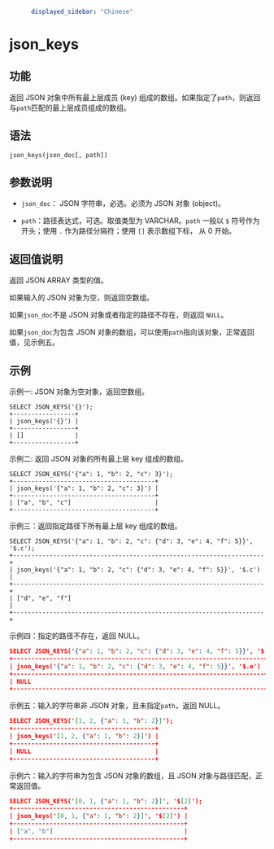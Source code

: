 ```yaml
      displayed_sidebar: "Chinese"
```

# json_keys

## 功能

返回 JSON 对象中所有最上层成员 (key) 组成的数组。如果指定了`path`，则返回与`path`匹配的最上层成员组成的数组。

## 语法

```SQL
json_keys(json_doc[, path])
```

## 参数说明

- `json_doc`： JSON 字符串，必选。必须为 JSON 对象 (object)。

- `path`：路径表达式，可选。取值类型为 VARCHAR。`path` 一般以 `$` 符号作为开头；使用 `.` 作为路径分隔符；使用 `[]` 表示数组下标， 从 0 开始。

## 返回值说明

返回 JSON ARRAY 类型的值。

如果输入的 JSON 对象为空，则返回空数组。

如果`json_doc`不是 JSON 对象或者指定的路径不存在，则返回 `NULL`。

如果`json_doc`为包含 JSON 对象的数组，可以使用`path`指向该对象，正常返回值，见示例五。

## 示例

示例一: JSON 对象为空对象，返回空数组。

```Plain
SELECT JSON_KEYS('{}');
+-----------------+
| json_keys('{}') |
+-----------------+
| []              |
+-----------------+
```

示例二: 返回 JSON 对象的所有最上层 key 组成的数组。

```Plain
SELECT JSON_KEYS('{"a": 1, "b": 2, "c": 3}');
+---------------------------------------+
| json_keys('{"a": 1, "b": 2, "c": 3}') |
+---------------------------------------+
| ["a", "b", "c"]                       |
+---------------------------------------+
```

示例三：返回指定路径下所有最上层 key 组成的数组。

```Plain
SELECT JSON_KEYS('{"a": 1, "b": 2, "c": {"d": 3, "e": 4, "f": 5}}', '$.c');
+---------------------------------------------------------------------+
| json_keys('{"a": 1, "b": 2, "c": {"d": 3, "e": 4, "f": 5}}', '$.c') |
+---------------------------------------------------------------------+
| ["d", "e", "f"]                                                     |
+---------------------------------------------------------------------+
```

示例四：指定的路径不存在，返回 NULL。

```JSON
SELECT JSON_KEYS('{"a": 1, "b": 2, "c": {"d": 3, "e": 4, "f": 5}}', '$.e');
+---------------------------------------------------------------------+
| json_keys('{"a": 1, "b": 2, "c": {"d": 3, "e": 4, "f": 5}}', '$.e') |
+---------------------------------------------------------------------+
| NULL                                                                |
+---------------------------------------------------------------------+
```

示例五：输入的字符串非 JSON 对象，且未指定`path`，返回 NULL。

```JSON
SELECT JSON_KEYS('[1, 2, {"a": 1, "b": 2}]');
+---------------------------------------+
| json_keys('[1, 2, {"a": 1, "b": 2}]') |
+---------------------------------------+
| NULL                                  |
+---------------------------------------+
```

示例六：输入的字符串为包含 JSON 对象的数组，且 JSON 对象与路径匹配，正常返回值。

```JSON
SELECT JSON_KEYS('[0, 1, {"a": 1, "b": 2}]', '$[2]');
+-----------------------------------------------+
| json_keys('[0, 1, {"a": 1, "b": 2}]', '$[2]') |
+-----------------------------------------------+
| ["a", "b"]                                    |
+-----------------------------------------------+
```